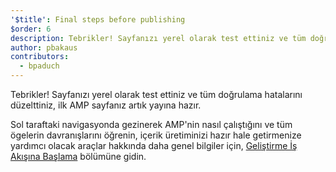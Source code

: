 ```yaml
---
'$title': Final steps before publishing
$order: 6
description: Tebrikler! Sayfanızı yerel olarak test ettiniz ve tüm doğrulama hatalarını düzelttiniz, ilk AMP sayfanız artık yayına hazır.
author: pbakaus
contributors:
  - bpaduch
---
```


Tebrikler! Sayfanızı yerel olarak test ettiniz ve tüm doğrulama hatalarını düzelttiniz, ilk AMP sayfanız artık yayına hazır.

Sol taraftaki navigasyonda gezinerek AMP'nin nasıl çalıştığını ve tüm ögelerin davranışlarını öğrenin, içerik üretiminizi hazır hale getirmenize yardımcı olacak araçlar hakkında daha genel bilgiler için, [Geliştirme İş Akışına Başlama](https://developers.google.com/web/tools/setup/) bölümüne gidin.
